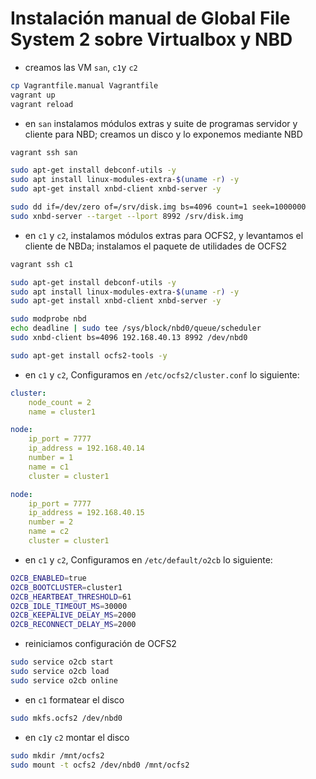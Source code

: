 # Instalación manual de Global File System 2 sobre Virtualbox y NBD


* creamos las VM `san`, `c1`y `c2`

```bash
cp Vagrantfile.manual Vagrantfile
vagrant up
vagrant reload
```

* en `san` instalamos módulos extras y suite de programas servidor y cliente para NBD; creamos un disco y lo exponemos mediante NBD

```bash
vagrant ssh san

sudo apt-get install debconf-utils -y
sudo apt install linux-modules-extra-$(uname -r) -y
sudo apt-get install xnbd-client xnbd-server -y

sudo dd if=/dev/zero of=/srv/disk.img bs=4096 count=1 seek=1000000
sudo xnbd-server --target --lport 8992 /srv/disk.img


```

* en `c1` y `c2`, instalamos módulos extras para OCFS2, y levantamos el cliente de NBDa; instalamos el paquete de utilidades de OCFS2

```bash
vagrant ssh c1

sudo apt-get install debconf-utils -y
sudo apt install linux-modules-extra-$(uname -r) -y
sudo apt-get install xnbd-client xnbd-server -y

sudo modprobe nbd
echo deadline | sudo tee /sys/block/nbd0/queue/scheduler
sudo xnbd-client bs=4096 192.168.40.13 8992 /dev/nbd0

sudo apt-get install ocfs2-tools -y

```

* en `c1` y `c2`, Configuramos en `/etc/ocfs2/cluster.conf` lo siguiente:

```yaml
cluster:
    node_count = 2
    name = cluster1

node:
    ip_port = 7777
    ip_address = 192.168.40.14
    number = 1
    name = c1
    cluster = cluster1

node:
    ip_port = 7777
    ip_address = 192.168.40.15
    number = 2
    name = c2
    cluster = cluster1
```

* en `c1` y `c2`, Configuramos en `/etc/default/o2cb` lo siguiente:

```bash
O2CB_ENABLED=true
O2CB_BOOTCLUSTER=cluster1
O2CB_HEARTBEAT_THRESHOLD=61
O2CB_IDLE_TIMEOUT_MS=30000
O2CB_KEEPALIVE_DELAY_MS=2000
O2CB_RECONNECT_DELAY_MS=2000
```

* reiniciamos configuración de OCFS2

```bash
sudo service o2cb start
sudo service o2cb load
sudo service o2cb online
```


* en `c1` formatear el disco

```bash
sudo mkfs.ocfs2 /dev/nbd0
```


* en `c1`y `c2` montar el disco

```bash
sudo mkdir /mnt/ocfs2
sudo mount -t ocfs2 /dev/nbd0 /mnt/ocfs2
```


